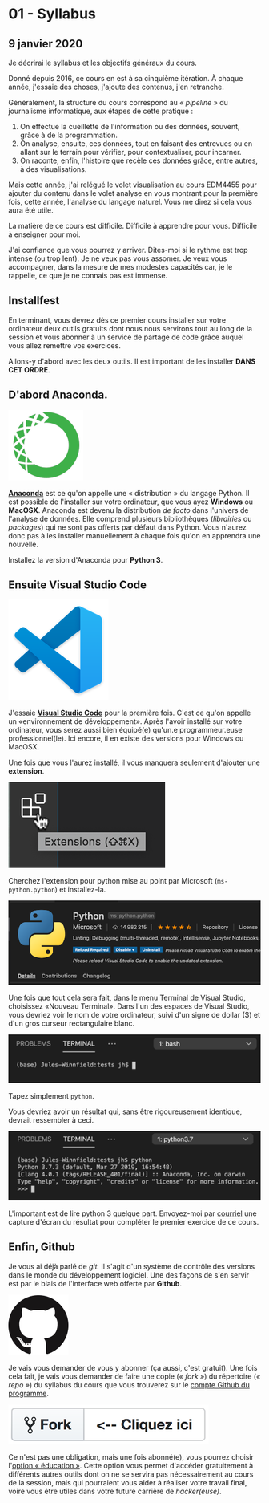 # 01 - Syllabus

## 9 janvier 2020

Je décrirai le syllabus et les objectifs généraux du cours.

Donné depuis 2016, ce cours en est à sa cinquième itération. À chaque année, j'essaie des choses, j'ajoute des contenus, j'en retranche.

Généralement, la structure du cours correspond au _« pipeline »_ du journalisme informatique, aux étapes de cette pratique :

1. On effectue la cueillette de l'information ou des données, souvent, grâce à de la programmation.
2. On analyse, ensuite, ces données, tout en faisant des entrevues ou en allant sur le terrain pour vérifier, pour contextualiser, pour incarner.
3. On raconte, enfin, l'histoire que recèle ces données grâce, entre autres, à des visualisations.

Mais cette année, j'ai relégué le volet visualisation au cours EDM4455 pour ajouter du contenu dans le volet analyse en vous montrant pour la première fois, cette année, l'analyse du langage naturel. Vous me direz si cela vous aura été utile.

La matière de ce cours est difficile. Difficile à apprendre pour vous. Difficile à enseigner pour moi.

J'ai confiance que vous pourrez y arriver. Dites-moi si le rythme est trop intense \(ou trop lent\). Je ne veux pas vous assomer. Je veux vous accompagner, dans la mesure de mes modestes capacités car, je le rappelle, ce que je ne connais pas est immense.

## Installfest

En terminant, vous devrez dès ce premier cours installer sur votre ordinateur deux outils gratuits dont nous nous servirons tout au long de la session et vous abonner à un service de partage de code grâce auquel vous allez remettre vos exercices.

Allons-y d'abord avec les deux outils. Il est important de les installer **DANS CET ORDRE**.

## D'abord Anaconda.

![](../.gitbook/assets/anaconda.png)

[**Anaconda**](https://www.anaconda.com/download) est ce qu'on appelle une « distribution » du langage Python. Il est possible de l'installer sur votre ordinateur, que vous ayez **Windows** ou **MacOSX**. Anaconda est devenu la distribution _de facto_ dans l'univers de l'analyse de données. Elle comprend plusieurs bibliothèques \(_librairies_ ou _packages_\) qui ne sont pas offerts par défaut dans Python. Vous n'aurez donc pas à les installer manuellement à chaque fois qu'on en apprendra une nouvelle.

Installez la version d'Anaconda pour **Python 3**.

## Ensuite Visual Studio Code

![](../.gitbook/assets/vscode%20%281%29.png)

J'essaie [**Visual Studio Code**](https://code.visualstudio.com/Download) pour la première fois. C'est ce qu'on appelle un «environnement de développement». Après l'avoir installé sur votre ordinateur, vous serez aussi bien équipé\(e\) qu'un.e programmeur.euse professionnel\(le\). Ici encore, il en existe des versions pour Windows ou MacOSX.

Une fois que vous l'aurez installé, il vous manquera seulement d'ajouter une **extension**.

![](../.gitbook/assets/extensionsvs.png)

Cherchez l'extension pour python mise au point par Microsoft  \(`ms-python.python`\) et installez-la.

![](../.gitbook/assets/extensionpy.png)

Une fois que tout cela sera fait, dans le menu Terminal de Visual Studio, choisissez «Nouveau Terminal». Dans l'un des espaces de Visual Studio, vous devriez voir le nom de votre ordinateur, suivi d'un signe de dollar \($\) et d'un gros curseur rectangulaire blanc.

![](../.gitbook/assets/promptvs.png)

Tapez simplement `python`.

Vous devriez avoir un résultat qui, sans être rigoureusement identique, devrait ressembler à ceci.

![](../.gitbook/assets/promptvspython.png)

L'important est de lire python 3 quelque part. Envoyez-moi par [courriel](mailto:roy.jean-hugues@uqam.ca) une capture d'écran du résultat pour compléter le premier exercice de ce cours.

## Enfin, Github

Je vous ai déjà parlé de _git._ Il s'agit d'un système de contrôle des versions dans le monde du développement logiciel. Une des façons de s'en servir est par le biais de l'interface web offerte par **Github**.

![](../.gitbook/assets/logo-github.png)

Je vais vous demander de vous y abonner \(ça aussi, c'est gratuit\). Une fois cela fait, je vais vous demander de faire une copie \(_« fork »_\) du répertoire \(_« repo »_\) du syllabus du cours que vous trouverez sur le [compte Github du programme](https://github.com/Journalisme-UQAM).

![](../.gitbook/assets/fork.png)

Ce n'est pas une obligation, mais une fois abonné\(e\), vous pourrez choisir l'[option « éducation »](https://education.github.com/pack). Cette option vous permet d'accéder gratuitement à différents autres outils dont on ne se servira pas nécessairement au cours de la session, mais qui pourraient vous aider à réaliser votre travail final, voire vous être utiles dans votre future carrière de _hacker\(euse\)_.

